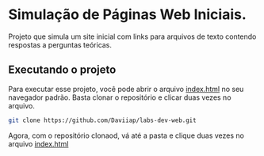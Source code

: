 # Simulação de Páginas Web Iniciais.

Projeto que simula um site inicial com links para arquivos de texto contendo respostas a perguntas teóricas.

## Executando o projeto

Para executar esse projeto, você pode abrir o arquivo [index.html](./index.html) no seu navegador padrão. Basta clonar o repositório e clicar duas vezes no arquivo.

```bash
git clone https://github.com/Daviiap/labs-dev-web.git
```

Agora, com o repositório clonaod, vá até a pasta e clique duas vezes no arquivo [index.html](./index.html)
